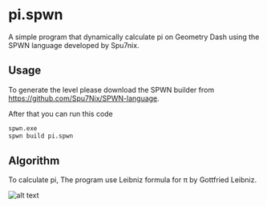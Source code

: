 # pi.spwn

A simple program that dynamically calculate pi on Geometry Dash using the SPWN language developed by Spu7nix.

## Usage

To generate the level please download the SPWN builder from https://github.com/Spu7Nix/SPWN-language.

After that you can run this code

```bat
spwn.exe
spwn build pi.spwn
```

## Algorithm

To calculate pi, The program use Leibniz formula for π by Gottfried Leibniz.

![alt text](https://wikimedia.org/api/rest_v1/media/math/render/svg/0987be72b10e739db97b8c457a9baf875bf47710)
